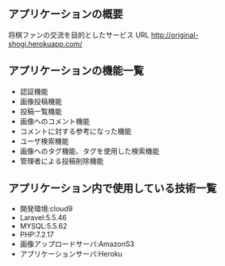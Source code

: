 ## アプリケーションの概要
将棋ファンの交流を目的としたサービス
URL http://original-shogi.herokuapp.com/

## アプリケーションの機能一覧
- 認証機能
- 画像投稿機能
- 投稿一覧機能
- 画像へのコメント機能
- コメントに対する参考になった機能
- ユーザ検索機能
- 画像へのタグ機能、タグを使用した検索機能
- 管理者による投稿削除機能


## アプリケーション内で使用している技術一覧
- 開発環境:cloud9
- Laravel:5.5.46
- MYSQL:5.5.62
- PHP:7.2.17
- 画像アップロードサーバ:AmazonS3
- アプリケーションサーバ:Heroku
